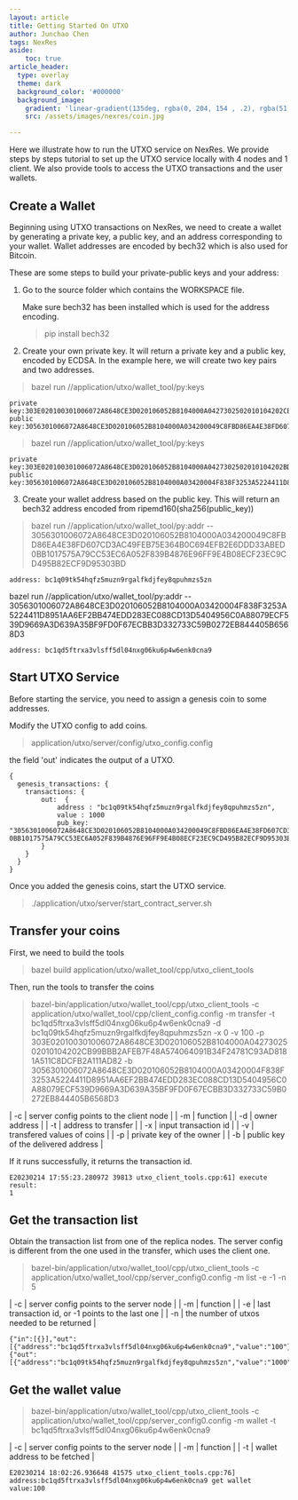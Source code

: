```yaml
---
layout: article
title: Getting Started On UTXO
author: Junchao Chen
tags: NexRes
aside:
    toc: true
article_header:
  type: overlay
  theme: dark
  background_color: '#000000'
  background_image:
    gradient: 'linear-gradient(135deg, rgba(0, 204, 154 , .2), rgba(51, 154, 154, .2))'
    src: /assets/images/nexres/coin.jpg

---
```


Here we illustrate how to run the UTXO service on NexRes. We provide steps by steps tutorial to set up the UTXO service locally with 4 nodes and 1 client. We also provide tools to access the UTXO transactions and the user wallets.


## Create a Wallet

Beginning using UTXO transactions on NexRes, we need to create a wallet by generating a private key, a public key, 
and an address corresponding to your wallet.
Wallet addresses are encoded by bech32 which is also used for Bitcoin.

These are some steps to build your private-public keys and your address:

1. Go to the source folder which contains the WORKSPACE file.

   Make sure  bech32 has been installed which is used for the address encoding. 
   > pip install bech32

2. Create your own private key. It will return a private key and a public key, encoded by ECDSA.
    In the example here, we will create two key pairs and two addresses.
  > bazel run //application/utxo/wallet_tool/py:keys
  ```
  private key:303E020100301006072A8648CE3D020106052B8104000A0427302502010104202CB99BBB2AFEB7F48A574064091B34F24781C93AD8181A511C8DCFB2A111AD82
  public key:3056301006072A8648CE3D020106052B8104000A034200049C8FBD86EA4E38FD607CD3AC49FEB75E364B0C694EFB2E6DDD33ABED0BB1017575A79CC53EC6A052F839B4876E96FF9E4B08ECF23EC9CD495B82ECF9D95303BD
  ```
  > bazel run //application/utxo/wallet_tool/py:keys
  ```
  private key:303E020100301006072A8648CE3D020106052B8104000A0427302502010104202BDCC4974026EC852F95D481AE8FEC3AC31E130AB6C78A32EB8410CCDCA4B337
  public key:3056301006072A8648CE3D020106052B8104000A03420004F838F3253A5224411D8951AA6EF2BB474EDD283EC088CD13D5404956C0A88079ECF539D9669A3D639A35BF9FD0F67ECBB3D332733C59B0272EB844405B6568D3
  ```

3. Create your wallet address based on the public key.
  This will return an bech32 address encoded from ripemd160(sha256(public_key))
  > bazel run //application/utxo/wallet_tool/py:addr \-\- 3056301006072A8648CE3D020106052B8104000A034200049C8FBD86EA4E38FD607CD3AC49FEB75E364B0C694EFB2E6DDD33ABED0BB1017575A79CC53EC6A052F839B4876E96FF9E4B08ECF23EC9CD495B82ECF9D95303BD
  ```
  address: bc1q09tk54hqfz5muzn9rgalfkdjfey8qpuhmzs5zn
  ```
  bazel run //application/utxo/wallet_tool/py:addr \-\- 3056301006072A8648CE3D020106052B8104000A03420004F838F3253A5224411D8951AA6EF2BB474EDD283EC088CD13D5404956C0A88079ECF539D9669A3D639A35BF9FD0F67ECBB3D332733C59B0272EB844405B6568D3
  ```
  address: bc1qd5ftrxa3vlsff5dl04nxg06ku6p4w6enk0cna9
  ```


## Start UTXO Service

Before starting the service, you need to assign a genesis coin to some addresses.

Modify the UTXO config to add coins.

> application/utxo/server/config/utxo_config.config

the field 'out' indicates the output of a UTXO. 

```
{
  genesis_transactions: {
    transactions: {
        out:  {
            address : "bc1q09tk54hqfz5muzn9rgalfkdjfey8qpuhmzs5zn",
            value : 1000
            pub_key: "3056301006072A8648CE3D020106052B8104000A034200049C8FBD86EA4E38FD607CD3AC49FEB75E364B0C694EFB2E6DDD33ABED    0BB1017575A79CC53EC6A052F839B4876E96FF9E4B08ECF23EC9CD495B82ECF9D95303BD"
        }
    }
  }
}
``` 

Once you added the genesis coins, start the UTXO service.
> ./application/utxo/server/start_contract_server.sh


## Transfer your coins

First, we need to build the tools

> bazel build application/utxo/wallet_tool/cpp/utxo_client_tools

Then, run the tools to transfer the coins
> bazel-bin/application/utxo/wallet_tool/cpp/utxo_client_tools -c application/utxo/wallet_tool/cpp/client_config.config -m transfer -t bc1qd5ftrxa3vlsff5dl04nxg06ku6p4w6enk0cna9 -d bc1q09tk54hqfz5muzn9rgalfkdjfey8qpuhmzs5zn -x 0 -v 100 -p 303E020100301006072A8648CE3D020106052B8104000A0427302502010104202CB99BBB2AFEB7F48A574064091B34F24781C93AD8181A511C8DCFB2A111AD82 -b 3056301006072A8648CE3D020106052B8104000A03420004F838F3253A5224411D8951AA6EF2BB474EDD283EC088CD13D5404956C0A88079ECF539D9669A3D639A35BF9FD0F67ECBB3D332733C59B0272EB844405B6568D3

  | -c | server config points to the client node |
  | -m | function |
  | -d | owner address |
  | -t | address to transfer |
  | -x | input transaction id |
  | -v | transfered values of coins |
  | -p | private key of the owner |
  | -b | public key of the delivered address |

  If it runs successfully, it returns the transaction id.
  ```
  E20230214 17:55:23.280972 39813 utxo_client_tools.cpp:61] execute result:
  1
  ```

## Get the transaction list

Obtain the transaction list from one of the replica nodes. The server config is different from the one used in the transfer, which uses the client one.

> bazel-bin/application/utxo/wallet_tool/cpp/utxo_client_tools -c application/utxo/wallet_tool/cpp/server_config0.config -m list -e -1 -n 5

  | -c | server config points to the server node |
  | -m | function |
  | -e | last transaction id, or -1 points to the last one |
  | -n | the number of utxos needed to be returned |

  ```
  {"in":[{}],"out":[{"address":"bc1qd5ftrxa3vlsff5dl04nxg06ku6p4w6enk0cna9","value":"100"}],"address":"bc1q09tk54hqfz5muzn9rgalfkdjfey8qpuhmzs5zn","transactionId":"1"}
  {"out":[{"address":"bc1q09tk54hqfz5muzn9rgalfkdjfey8qpuhmzs5zn","value":"1000","spent":true}]}
  ```

## Get the wallet value
> bazel-bin/application/utxo/wallet_tool/cpp/utxo_client_tools -c application/utxo/wallet_tool/cpp/server_config0.config -m wallet -t bc1qd5ftrxa3vlsff5dl04nxg06ku6p4w6enk0cna9

  | -c | server config points to the server node |
  | -m | function |
  | -t | wallet address to be fetched |

  ```
  E20230214 18:02:26.936648 41575 utxo_client_tools.cpp:76] address:bc1qd5ftrxa3vlsff5dl04nxg06ku6p4w6enk0cna9 get wallet value:100
  ```
